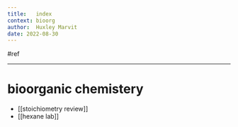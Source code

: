 ```yaml
---
title:   index
context: bioorg
author:  Huxley Marvit
date: 2022-08-30
---
```


 #ref

***

# bioorganic chemistery

- [[stoichiometry review]]
- [[hexane lab]]